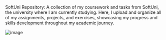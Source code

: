 SoftUni Repository: A collection of my coursework and tasks from SoftUni, the university where I am currently studying. Here, I upload and organize all of my assignments, projects, and exercises, showcasing my progress and skills development throughout my academic journey.

![image](https://upload.wikimedia.org/wikipedia/commons/thumb/6/64/Logo_Software_University_%28SoftUni%29_-_blue_background.png/975px-Logo_Software_University_%28SoftUni%29_-_blue_background.png?20151209100617)
